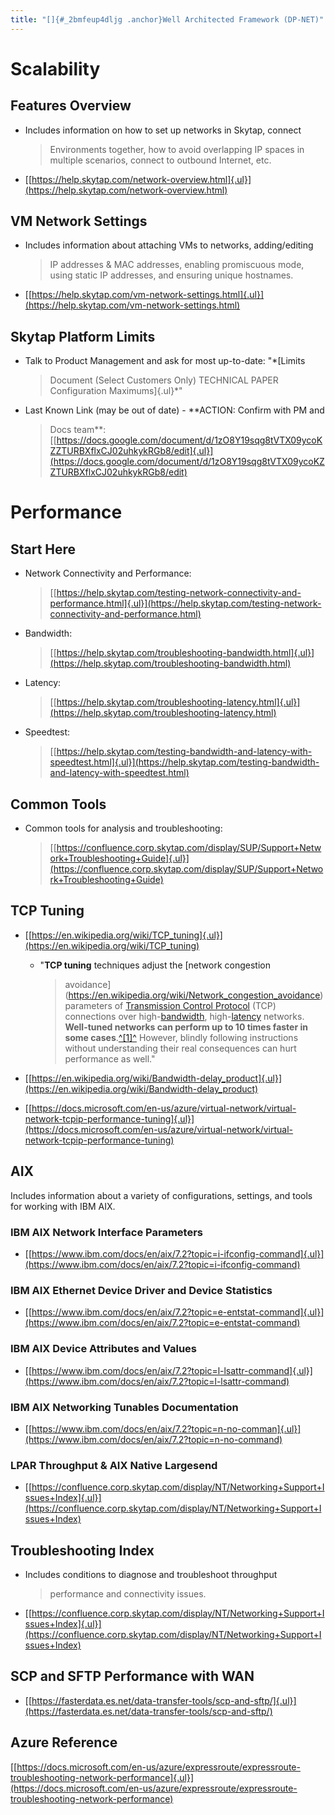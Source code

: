 ```yaml
---
title: "[]{#_2bmfeup4dljg .anchor}Well Architected Framework (DP-NET)"
---
```


# Scalability

## Features Overview

-   Includes information on how to set up networks in Skytap, connect
    > Environments together, how to avoid overlapping IP spaces in
    > multiple scenarios, connect to outbound Internet, etc.

-   [[https://help.skytap.com/network-overview.html]{.ul}](https://help.skytap.com/network-overview.html)

## VM Network Settings

-   Includes information about attaching VMs to networks, adding/editing
    > IP addresses & MAC addresses, enabling promiscuous mode, using
    > static IP addresses, and ensuring unique hostnames.

-   [[https://help.skytap.com/vm-network-settings.html]{.ul}](https://help.skytap.com/vm-network-settings.html)

## Skytap Platform Limits

-   Talk to Product Management and ask for most up-to-date: "*[Limits
    > Document (Select Customers Only) TECHNICAL PAPER Configuration
    > Maximums]{.ul}*"

-   Last Known Link (may be out of date) - **ACTION: Confirm with PM and
    > Docs team**:
    > [[https://docs.google.com/document/d/1zO8Y19sqg8tVTX09ycoKZZTURBXflxCJ02uhkykRGb8/edit]{.ul}](https://docs.google.com/document/d/1zO8Y19sqg8tVTX09ycoKZZTURBXflxCJ02uhkykRGb8/edit)

# Performance

## **Start Here**

-   Network Connectivity and Performance:
    > [[https://help.skytap.com/testing-network-connectivity-and-performance.html]{.ul}](https://help.skytap.com/testing-network-connectivity-and-performance.html)

-   Bandwidth:
    > [[https://help.skytap.com/troubleshooting-bandwidth.html]{.ul}](https://help.skytap.com/troubleshooting-bandwidth.html)

-   Latency:
    > [[https://help.skytap.com/troubleshooting-latency.html]{.ul}](https://help.skytap.com/troubleshooting-latency.html)

-   Speedtest:
    > [[https://help.skytap.com/testing-bandwidth-and-latency-with-speedtest.html]{.ul}](https://help.skytap.com/testing-bandwidth-and-latency-with-speedtest.html)

## Common Tools

-   Common tools for analysis and troubleshooting:
    > [[https://confluence.corp.skytap.com/display/SUP/Support+Network+Troubleshooting+Guide]{.ul}](https://confluence.corp.skytap.com/display/SUP/Support+Network+Troubleshooting+Guide)

## TCP Tuning

-   [[https://en.wikipedia.org/wiki/TCP_tuning]{.ul}](https://en.wikipedia.org/wiki/TCP_tuning)

    -   "**TCP tuning** techniques adjust the [network congestion
        > avoidance](https://en.wikipedia.org/wiki/Network_congestion_avoidance)
        > parameters of [Transmission Control
        > Protocol](https://en.wikipedia.org/wiki/Transmission_Control_Protocol)
        > (TCP) connections over
        > high-[bandwidth](https://en.wikipedia.org/wiki/Bandwidth_(computing)),
        > high-[latency](https://en.wikipedia.org/wiki/Latency_(engineering))
        > networks. **Well-tuned networks can perform up to 10 times
        > faster in some
        > cases**.[^\[1\]^](https://en.wikipedia.org/wiki/TCP_tuning#cite_note-1)
        > However, blindly following instructions without understanding
        > their real consequences can hurt performance as well."

-   [[https://en.wikipedia.org/wiki/Bandwidth-delay_product]{.ul}](https://en.wikipedia.org/wiki/Bandwidth-delay_product)

-   [[https://docs.microsoft.com/en-us/azure/virtual-network/virtual-network-tcpip-performance-tuning]{.ul}](https://docs.microsoft.com/en-us/azure/virtual-network/virtual-network-tcpip-performance-tuning)

## AIX

Includes information about a variety of configurations, settings, and
tools for working with IBM AIX.

### IBM AIX Network Interface Parameters

-   [[https://www.ibm.com/docs/en/aix/7.2?topic=i-ifconfig-command]{.ul}](https://www.ibm.com/docs/en/aix/7.2?topic=i-ifconfig-command)

### IBM AIX Ethernet Device Driver and Device Statistics

-   [[https://www.ibm.com/docs/en/aix/7.2?topic=e-entstat-command]{.ul}](https://www.ibm.com/docs/en/aix/7.2?topic=e-entstat-command)

### IBM AIX Device Attributes and Values

-   [[https://www.ibm.com/docs/en/aix/7.2?topic=l-lsattr-command]{.ul}](https://www.ibm.com/docs/en/aix/7.2?topic=l-lsattr-command)

### IBM AIX Networking Tunables Documentation

-   [[https://www.ibm.com/docs/en/aix/7.2?topic=n-no-comman]{.ul}](https://www.ibm.com/docs/en/aix/7.2?topic=n-no-command)

### LPAR Throughput & AIX Native Largesend

-   [[https://confluence.corp.skytap.com/display/NT/Networking+Support+Issues+Index]{.ul}](https://confluence.corp.skytap.com/display/NT/Networking+Support+Issues+Index)

## Troubleshooting Index

-   Includes conditions to diagnose and troubleshoot throughput
    > performance and connectivity issues.

-   [[https://confluence.corp.skytap.com/display/NT/Networking+Support+Issues+Index]{.ul}](https://confluence.corp.skytap.com/display/NT/Networking+Support+Issues+Index)

## SCP and SFTP Performance with WAN

-   [[https://fasterdata.es.net/data-transfer-tools/scp-and-sftp/]{.ul}](https://fasterdata.es.net/data-transfer-tools/scp-and-sftp/)

## Azure Reference

[[https://docs.microsoft.com/en-us/azure/expressroute/expressroute-troubleshooting-network-performance]{.ul}](https://docs.microsoft.com/en-us/azure/expressroute/expressroute-troubleshooting-network-performance)
